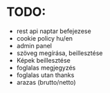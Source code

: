 # TODO:
* rest api naptar befejezese
* cookie policy hu/en
* admin panel
* szöveg megírása, beillesztése
* Képek beillesztése
* foglalas megjegyzés
* foglalas utan thanks
* arazas (brutto/netto)
